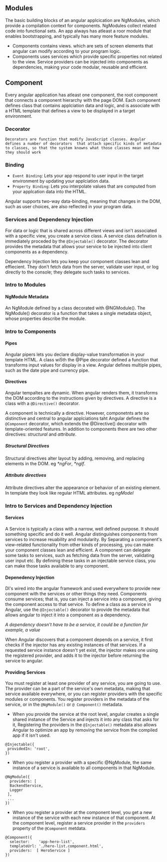 ## Modules
The basic building blocks of an angular applcication are NgModules, which provide a compilation context for components. NgModules collect related code into functional sets. An app always has atleast a roor module that enables bootstrapping, and typically has many more feature modules.

* Components contains views. which are sets of screen elements that angular can modify according to your program logic.
* Components uses services which provide specific properties not related to the view. Service providers can be injected into components as dependencies, making your code modular, reusable and efficient.


## Component
Every angular application has atleast one component, the root component that connects a component hierarchy with the page DOM. Each component defines class that contains applciation data and logic, and is associate with a HTML template that defines a view to be displayed in a target environment.

### Decorator
`Decorators are function that modify JavaScript classes. Angular defines a number of decorators  that attach specific kinds of metadata to classes, so that the system knowns what those classes mean and how they should work`


### Binding
  - `Event Binding`: Lets your app respond to user input in the target environment by updating your applciation data.
  - `Property Binding`: Lets you interpolate values that are computed from your applcation data into the HTML.

Angular supports two-way data-binding, meaning that changes in the DOM, such as user choices, are also reflected in your program data.

### Services and Dependency Injection
For data or logic that is shared across different views and isn't associated with a specific view, you create a service class. A service class defination is immediately proceded by the ```@Injectable()``` decorator. The decorator provides the metadata that allows your service to be injected into client components as a dependency.

Dependency Injection lets you keep your component classes lean and effiecient. They don't fetch data from the server, validate user input, or log directly to the console; they delegate such tasks to services.

### Intro to Modules

#### NgModule Metadata
An  NgModule defined by a class decorated with @NGModule(). The NgModule() decorator is a function that takes a single metadata object, whose properties describe the module. 


### Intro to Components

#### Pipes
Angular pipers lets you declare display-value transformation in your template HTML. A class wi5th the @Pipe decorator defined a function that transforms input values for display in a view. Angular defines multiple pipes, such as the date pipe and currency pipe.

#### Directives
Angular tempaltes are dynamic. When angular renders them, it transforms the DOM according to the instructions given by directives. A directive is a class with a ```@Directive()``` decorator.

A component is technically a directive. However, componetnts arte so distinctive and central to angular applciations taht Angular defines the ```@Component``` decorator, which extends the @Directive() decorator with template-oriented features. In addition to components there are two other directives: *structural* and 
*attribute*.

##### Structural Directives
Structural directives alter layout by adding, removing, and replacing elements in the DOM. eg *\*ngFor*, *\*ngIf*.

##### Attribute directives
Attribute directives alter the appearance or behavior of an existing element. In template they look like regular HTML attributes. eg *ngModel*

### Intro to Services and Dependency Injection

#### Services
A Service is typically a class with a narrow, well defined purpose. It should something specific and do it well. Angular distinguishes components from services to increase reuability and modularity. By Separating a component's view-related functionality from other kinds of processing, you can make your component classes lean and efficient. A component can delegate some tasks to services, such as fetching data from the server, validating user input etc. By defininig these tasks in an injectable service class, you can make those tasks available to any component.

#### Depenedency Injection
DI's wired into the angular framework and used everywhere to provide new component with the services or other things they need. Components consume services; that is, you can inject a service into a component, giving the component access to that service.
To define a class as a service in Angular, use the `@Injectable()` decorator to provide the metadata that allows angular to inject it into a component as a dependency.

*A dependency doesn't have to be a service, it could be a function for example, a value*

When Angular discovers that a component depends on a service, it first checks if the injector has any existing instances of that services. If a requested service instance doesn't yet exist, the injector makes one using the registered provider, and adds it to the injector before returning the service to angular.

#### Providing Services

You must register at least one provider of any service, you are going to use. The provider can be a part of the service's own metadata, making that service available everywhere, or you can register providers with the specific modules or components. You register providers in the metadata of the service, or in the `@NgModule()` or `@
Component()` metadata.

* When you provide the service at the root level, angular creates a single shared instance of the Service and injects it into any class that asks for it, Registering the providers in the `@Injectable()` metadata also allows Angular to optimize an app by removing the service from the compiled app if it isn't used.

```
@Injectable({
 providedIn: 'root',
})
```

* When you register a provider with a specific @NgModule, the same instance of a service is available to all components in that NgModule.

```
@NgModule({
  providers: [
  BackendService,
  Logger
 ],
 ...
})
```

* When you register a provider at the component level, you get a new instance of the service with each new instance of that component. At the component level, register a service provider in the `providers` property of the `@Component` metdata.

```
@Component({
  selector:    'app-hero-list',
  templateUrl: './hero-list.component.html',
  providers:  [ HeroService ]
})
```
